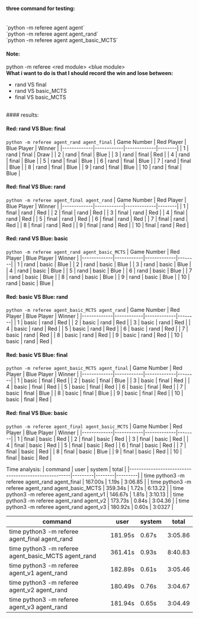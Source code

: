 #### three command for testing:
<br>
`python -m referee agent agent`
<br>
`python -m referee agent agent_rand`
<br>
`python -m referee agent agent_basic_MCTS`

#### Note:<br>
python -m referee <red module\> <blue module\>
<br>
**What i want to do is that I should record the win and lose between:**
- rand VS final
- rand VS basic_MCTS
- final VS basic_MCTS
<br>
#### results:
<br>

#### Red: rand VS Blue: final
`python -m referee agent_rand agent_final`
| Game Number | Red Player | Blue Player | Winner |
|-------------|------------|-------------|--------|
| 1           | rand       | final       | Draw   |
| 2           | rand       | final       | Blue   |
| 3           | rand       | final       | Red    |
| 4           | rand       | final       | Blue   |
| 5           | rand       | final       | Blue   |
| 6           | rand       | final       | Blue   |
| 7           | rand       | final       | Blue   |
| 8           | rand       | final       | Blue   |
| 9           | rand       | final       | Blue   |
| 10          | rand       | final       | Blue   |

#### Red: final VS Blue: rand
`python -m referee agent_final agent_rand`
| Game Number | Red Player | Blue Player | Winner |
|-------------|------------|-------------|--------|
| 1           | final      | rand        | Red    |
| 2           | final      | rand        | Red    |
| 3           | final      | rand        | Red    |
| 4           | final      | rand        | Red    |
| 5           | final      | rand        | Red    |
| 6           | final      | rand        | Red    |
| 7           | final      | rand        | Red    |
| 8           | final      | rand        | Red    |
| 9           | final      | rand        | Red    |
| 10          | final      | rand        | Red    |

#### Red: rand VS Blue: basic
`python -m referee agent_rand agent_basic_MCTS`
| Game Number | Red Player | Blue Player | Winner |
|-------------|------------|-------------|--------|
| 1           | rand       | basic       | Blue   |
| 2           | rand       | basic       | Blue   |
| 3           | rand       | basic       | Blue   |
| 4           | rand       | basic       | Blue   |
| 5           | rand       | basic       | Blue   |
| 6           | rand       | basic       | Blue   |
| 7           | rand       | basic       | Blue   |
| 8           | rand       | basic       | Blue   |
| 9           | rand       | basic       | Blue   |
| 10          | rand       | basic       | Blue   |

#### Red: basic VS Blue: rand
`python -m referee agent_basic_MCTS agent_rand`
| Game Number | Red Player | Blue Player | Winner |
|-------------|------------|-------------|--------|
| 1           | basic      | rand        | Red    |
| 2           | basic      | rand        | Red    |
| 3           | basic      | rand        | Red    |
| 4           | basic      | rand        | Red    |
| 5           | basic      | rand        | Red    |
| 6           | basic      | rand        | Red    |
| 7           | basic      | rand        | Red    |
| 8           | basic      | rand        | Red    |
| 9           | basic      | rand        | Red    |
| 10          | basic      | rand        | Red    |

#### Red: basic VS Blue: final
`python -m referee agent_basic_MCTS agent_final`
| Game Number | Red Player | Blue Player | Winner |
|-------------|------------|-------------|--------|
| 1           | basic      | final       | Red    |
| 2           | basic      | final       | Blue   |
| 3           | basic      | final       | Red    |
| 4           | basic      | final       | Red    |
| 5           | basic      | final       | Red    |
| 6           | basic      | final       | Red    |
| 7           | basic      | final       | Blue   |
| 8           | basic      | final       | Blue   |
| 9           | basic      | final       | Red    |
| 10          | basic      | final       | Red    |

#### Red: final VS Blue: basic
`python -m referee agent_final agent_basic_MCTS`
| Game Number | Red Player | Blue Player | Winner |
|-------------|------------|-------------|--------|
| 1           | final      | basic       | Red    |
| 2           | final      | basic       | Red    |
| 3           | final      | basic       | Red    |
| 4           | final      | basic       | Red    |
| 5           | final      | basic       | Red    |
| 6           | final      | basic       | Red    |
| 7           | final      | basic       | Red    |
| 8           | final      | basic       | Blue   |
| 9           | final      | basic       | Red    |
| 10          | final      | basic       | Red    |

Time analysis:
| command                                             | user    | system | total   |
|-----------------------------------------------------|---------|--------|---------|
| time python3 -m referee agent_rand agent_final      | 167.00s | 1.19s  | 3:06.85 |
| time python3 -m referee agent_rand agent_basic_MCTS | 359.34s | 1.72s  | 6:13.22 |
| time python3 -m referee agent_rand agent_v1         | 146.67s | 1.81s  | 3:10.13 |
| time python3 -m referee agent_rand agent_v2         | 173.73s | 0.84s  | 3:04.36 |
| time python3 -m referee agent_rand agent_v3         | 180.92s | 0.60s  | 3:0327  |   

| command                                             | user    | system | total   |
|-----------------------------------------------------|---------|--------|---------|
| time python3 -m referee agent_final agent_rand      | 181.95s | 0.67s  | 3:05.86 |
| time python3 -m referee agent_basic_MCTS agent_rand | 361.41s | 0.93s  | 8:40.83 |
| time python3 -m referee agent_v1 agent_rand         | 182.89s | 0.61s  | 3:05.46 |
| time python3 -m referee agent_v2 agent_rand         | 180.49s | 0.76s  | 3:04.67 |
| time python3 -m referee agent_v3 agent_rand         | 181.94s | 0.65s  | 3:04.49 |



